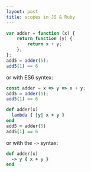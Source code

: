 ```yaml
---
layout: post
title: scopes in JS & Ruby
---
```



```javascript
var adder = function (x) {
    return function (y) {
        return x + y;
    };
};
add5 = adder(5);
add5(1) == 6
```
or with ES6 syntex:

```js
const adder = x => y => x + y;
add5 = adder(5);
add5(1) == 6
```



```ruby
def adder(x)
  lambda { |y| x + y }
end
add5 = adder(5)
add5[1] == 6
```
or with the `->` syntax:

```ruby
def adder(x)
  -> y { x + y }
end
```
